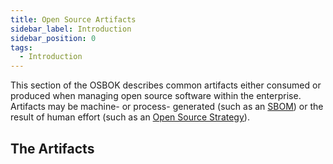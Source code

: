 ```yaml
---
title: Open Source Artifacts
sidebar_label: Introduction
sidebar_position: 0
tags: 
  - Introduction
---
```


This section of the OSBOK describes common artifacts either consumed or produced when managing open source software within the enterprise.  Artifacts may be machine- or process- generated (such as an [SBOM](SBOMs)) or the result of human effort (such as an [Open Source Strategy](./Strategy)).

## The Artifacts

<BokTagList filter="Artifacts" />
